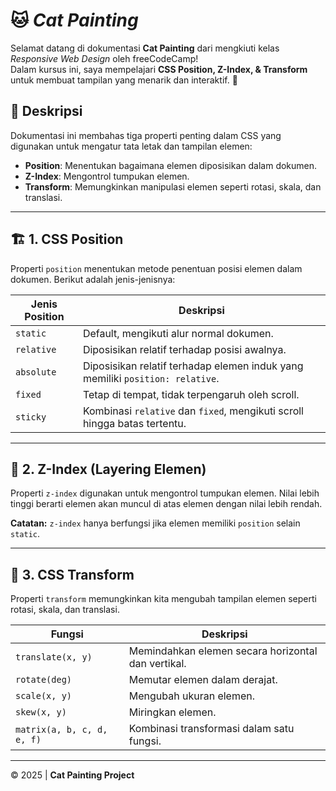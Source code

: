 # 🐱 ***Cat Painting***

Selamat datang di dokumentasi **Cat Painting** dari mengkiuti kelas *Responsive Web Design* oleh freeCodeCamp!  
Dalam kursus ini, saya mempelajari **CSS Position, Z-Index, & Transform** untuk membuat tampilan yang menarik dan interaktif. 🚀

## 🎯 Deskripsi
Dokumentasi ini membahas tiga properti penting dalam CSS yang digunakan untuk mengatur tata letak dan tampilan elemen:
- **Position**: Menentukan bagaimana elemen diposisikan dalam dokumen.
- **Z-Index**: Mengontrol tumpukan elemen.
- **Transform**: Memungkinkan manipulasi elemen seperti rotasi, skala, dan translasi.

---

## 🏗️ **1. CSS Position**
Properti `position` menentukan metode penentuan posisi elemen dalam dokumen. Berikut adalah jenis-jenisnya:

| Jenis Position | Deskripsi |
|---------------|-----------|
| `static`      | Default, mengikuti alur normal dokumen. |
| `relative`    | Diposisikan relatif terhadap posisi awalnya. |
| `absolute`    | Diposisikan relatif terhadap elemen induk yang memiliki `position: relative`. |
| `fixed`       | Tetap di tempat, tidak terpengaruh oleh scroll. |
| `sticky`      | Kombinasi `relative` dan `fixed`, mengikuti scroll hingga batas tertentu. |

---

## 🔢 **2. Z-Index (Layering Elemen)**
Properti `z-index` digunakan untuk mengontrol tumpukan elemen. Nilai lebih tinggi berarti elemen akan muncul di atas elemen dengan nilai lebih rendah.

**Catatan:** `z-index` hanya berfungsi jika elemen memiliki `position` selain `static`.

---

## 🔄 **3. CSS Transform**
Properti `transform` memungkinkan kita mengubah tampilan elemen seperti rotasi, skala, dan translasi.

| Fungsi | Deskripsi |
|--------|-----------|
| `translate(x, y)` | Memindahkan elemen secara horizontal dan vertikal. |
| `rotate(deg)` | Memutar elemen dalam derajat. |
| `scale(x, y)` | Mengubah ukuran elemen. |
| `skew(x, y)` | Miringkan elemen. |
| `matrix(a, b, c, d, e, f)` | Kombinasi transformasi dalam satu fungsi. |

---

© 2025 | **Cat Painting Project**
